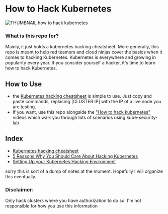 # How to Hack Kubernetes
![THUMBNAIL how to hack kubernetes](https://user-images.githubusercontent.com/24460340/187223666-101d595a-649b-4fcc-9cd8-292ec6125f50.jpg)
### What is this repo for?
Mainly, it just holds a kubernetes hacking cheatsheet. More generally, this repo is meant to help red teamers and cloud ninjas cover the basics when it comes to hacking Kubernetes. Kubernetes is everywhere and growing in popularity every year. If you consider yourself a hacker, it's time to learn how to hack Kubernetes.

## How to Use
- the [Kubernetes hacking cheatsheet](https://github.com/mrintern/attacking-k8s-project/blob/main/k8s-cheatsheet) is simple to use. Just copy and paste commands, replacing [CLUSTER IP] with the IP of a live node you are testing. 
- If you want, use this repo alongside the ["How to hack kubernetes"](https://www.youtube.com/playlist?list=PLSGxDsVUZ-zyGCCYUnS5oyi54VuTQ0W4w) videos which walk you through lots of scenarios using kube-security-lab

## Index
- [Kubernetes hacking cheatsheet](https://github.com/mrintern/attacking-k8s-project/blob/main/k8s-cheatsheet)
- [5 Reasons Why You Should Care About Hacking Kubernetes](https://www.youtube.com/watch?v=KYba50YBV8M&list=PLSGxDsVUZ-zyGCCYUnS5oyi54VuTQ0W4w&index=1)
- [Setting Up your Kubernetes Hacking Environment](https://www.youtube.com/watch?v=y9PbNDdtHGo&list=PLSGxDsVUZ-zyGCCYUnS5oyi54VuTQ0W4w&index=2)

sorry this is sort of a dump of notes at the moment. Hopefully I will organize this eventually.

### Disclaimer: 
Only hack clusters where you have authorization to do so. I'm not responsible for how you use this information

